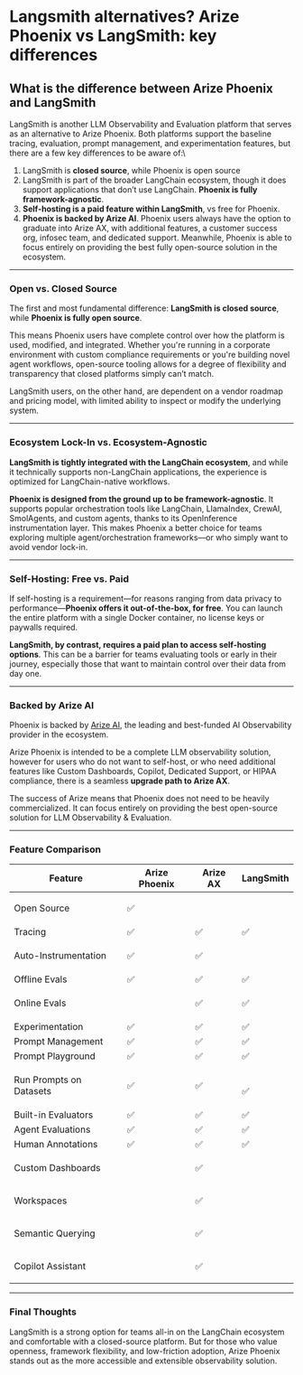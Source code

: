 # Langsmith alternatives? Arize Phoenix vs LangSmith: key differences

## What is the difference between Arize Phoenix and LangSmith

LangSmith is another LLM Observability and Evaluation platform that serves as an alternative to Arize Phoenix. Both platforms support the baseline tracing, evaluation, prompt management, and experimentation features, but there are a few key differences to be aware of:\


1. LangSmith is **closed source**, while Phoenix is open source
2. LangSmith is part of the broader LangChain ecosystem, though it does support applications that don’t use LangChain. **Phoenix is fully framework-agnostic**.
3. **Self-hosting is a paid feature within LangSmith**, vs free for Phoenix.
4. **Phoenix is backed by Arize AI**. Phoenix users always have the option to graduate into Arize AX, with additional features, a customer success org, infosec team, and dedicated support. Meanwhile, Phoenix is able to focus entirely on providing the best fully open-source solution in the ecosystem.

***

### Open vs. Closed Source

The first and most fundamental difference: **LangSmith is closed source**, while **Phoenix is fully open source**.

This means Phoenix users have complete control over how the platform is used, modified, and integrated. Whether you're running in a corporate environment with custom compliance requirements or you're building novel agent workflows, open-source tooling allows for a degree of flexibility and transparency that closed platforms simply can’t match.

LangSmith users, on the other hand, are dependent on a vendor roadmap and pricing model, with limited ability to inspect or modify the underlying system.

***

### Ecosystem Lock-In vs. Ecosystem-Agnostic

**LangSmith is tightly integrated with the LangChain ecosystem**, and while it technically supports non-LangChain applications, the experience is optimized for LangChain-native workflows.

**Phoenix is designed from the ground up to be framework-agnostic**. It supports popular orchestration tools like LangChain, LlamaIndex, CrewAI, SmolAgents, and custom agents, thanks to its OpenInference instrumentation layer. This makes Phoenix a better choice for teams exploring multiple agent/orchestration frameworks—or who simply want to avoid vendor lock-in.

***

### Self-Hosting: Free vs. Paid

If self-hosting is a requirement—for reasons ranging from data privacy to performance—**Phoenix offers it out-of-the-box, for free**. You can launch the entire platform with a single Docker container, no license keys or paywalls required.

**LangSmith, by contrast, requires a paid plan to access self-hosting options**. This can be a barrier for teams evaluating tools or early in their journey, especially those that want to maintain control over their data from day one.

***

### Backed by Arize AI

Phoenix is backed by [Arize AI](https://arize.com), the leading and best-funded AI Observability provider in the ecosystem.

Arize Phoenix is intended to be a complete LLM observability solution, however for users who do not want to self-host, or who need additional features like Custom Dashboards, Copilot, Dedicated Support, or HIPAA compliance, there is a seamless **upgrade path to Arize AX**.

The success of Arize means that Phoenix does not need to be heavily commercialized. It can focus entirely on providing the best open-source solution for LLM Observability & Evaluation.

***

### Feature Comparison

| Feature                 | Arize Phoenix | Arize  AX   | LangSmith    |
| ----------------------- | ------------- | ----------- | ------------ |
| Open Source             | ✅             | <p><br></p> |              |
| Tracing                 | ✅             | ✅           | ✅            |
| Auto-Instrumentation    | ✅             | ✅           | <p><br></p>  |
| Offline Evals           | ✅             | ✅           | ✅            |
| Online Evals            | <p><br></p>   | ✅           | ✅            |
| Experimentation         | ✅             | ✅           | ✅            |
| Prompt Management       | ✅             | ✅           | ✅            |
| Prompt Playground       | ✅             | ✅           | ✅            |
| Run Prompts on Datasets | ✅             | ✅           | <p><br>✅</p> |
| Built-in Evaluators     | ✅             | ✅           | ✅            |
| Agent Evaluations       | ✅             | ✅           | ✅            |
| Human Annotations       | ✅             | ✅           | ✅            |
| Custom Dashboards       | <p><br></p>   | ✅           | <p><br></p>  |
| Workspaces              | <p><br></p>   | ✅           | <p><br></p>  |
| Semantic Querying       | <p><br></p>   | ✅           | <p><br></p>  |
| Copilot Assistant       | <p><br></p>   | ✅           | <p><br></p>  |

***

### Final Thoughts

LangSmith is a strong option for teams all-in on the LangChain ecosystem and comfortable with a closed-source platform. But for those who value openness, framework flexibility, and low-friction adoption, Arize Phoenix stands out as the more accessible and extensible observability solution.
